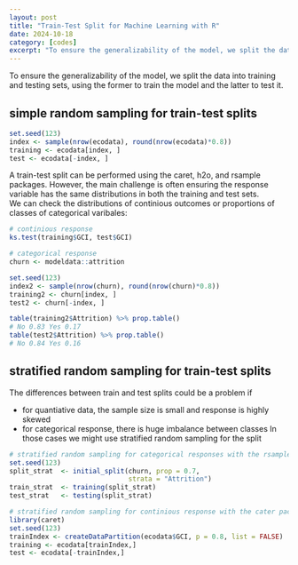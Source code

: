 ```yaml
---
layout: post
title: "Train-Test Split for Machine Learning with R"
date: 2024-10-18
category: [codes] 
excerpt: "To ensure the generalizability of the model, we split the data into training and testing sets."
---
```


To ensure the generalizability of the model, we split the data into training and testing sets, using the former to train the model and the latter to test it. <!--more-->    
  
## simple random sampling for train-test splits
```r  
set.seed(123)  
index <- sample(nrow(ecodata), round(nrow(ecodata)*0.8))  
training <- ecodata[index, ]  
test <- ecodata[-index, ]  
```
A train-test split can be performed using the caret, h2o, and rsample packages. However, the main challenge is often ensuring the response variable has the same distributions in both the training and test sets.  
We can check the distributions of continious outcomes or proportions of classes of categorical varibales:  
```r
# continious response
ks.test(training$GCI, test$GCI)
```

```r
# categorical response
churn <- modeldata::attrition

set.seed(123)
index2 <- sample(nrow(churn), round(nrow(churn)*0.8))
training2 <- churn[index, ]
test2 <- churn[-index, ]

table(training2$Attrition) %>% prop.table() 
# No 0.83 Yes 0.17
table(test2$Attrition) %>% prop.table() 
# No 0.84 Yes 0.16
```  
## stratified random sampling for train-test splits  
The differences between train and test splits could be a problem if
- for quantiative data, the sample size is small and response is highly skewed 
- for categorical response, there is huge imbalance between classes
In those cases we might use stratified random sampling for the split
  
```r
# stratified random sampling for categorical responses with the rsample package
set.seed(123)
split_strat  <- initial_split(churn, prop = 0.7, 
                              strata = "Attrition")
train_strat  <- training(split_strat)
test_strat   <- testing(split_strat)

# stratified random sampling for continious response with the cater package
library(caret)
set.seed(123)
trainIndex <- createDataPartition(ecodata$GCI, p = 0.8, list = FALSE)
training <- ecodata[trainIndex,]
test <- ecodata[-trainIndex,]
``` 



